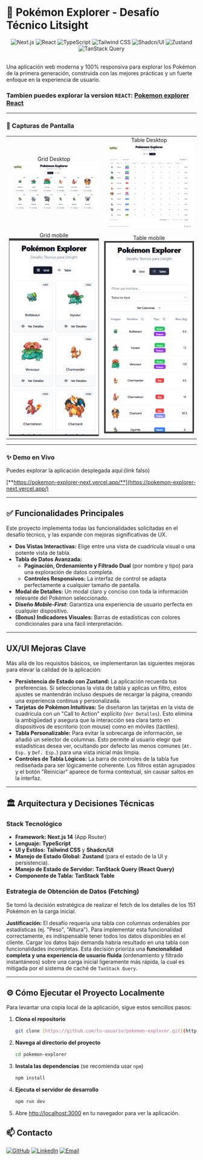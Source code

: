 # 🚀 Pokémon Explorer - Desafío Técnico Litsight

<div align="center">
  <img src="https://img.shields.io/badge/Next.js-000000?style=for-the-badge&logo=nextdotjs&logoColor=white" alt="Next.js"/>
  <img src="https://img.shields.io/badge/React-20232A?style=for-the-badge&logo=react&logoColor=61DAFB" alt="React"/>
  <img src="https://img.shields.io/badge/TypeScript-3178C6?style=for-the-badge&logo=typescript&logoColor=white" alt="TypeScript"/>
  <img src="https://img.shields.io/badge/Tailwind_CSS-38B2AC?style=for-the-badge&logo=tailwind-css&logoColor=white" alt="Tailwind CSS"/>
  <img src="https://img.shields.io/badge/shadcn/ui-000000?style=for-the-badge&logo=shadcnui&logoColor=white" alt="Shadcn/UI"/>
  <img src="https://img.shields.io/badge/Zustand-000000?style=for-the-badge&logo=zustand&logoColor=white" alt="Zustand"/>
  <img src="https://img.shields.io/badge/TanStack_Query-FF4154?style=for-the-badge&logo=react-query&logoColor=white" alt="TanStack Query"/>
</div>

<br/>

Una aplicación web moderna y 100% responsiva para explorar los Pokémon de la primera generación, construida con las mejores prácticas y un fuerte enfoque en la experiencia de usuario.

### Tambien puedes explorar la version `REACT`: [**Pokemon explorer React**](https://github.com/drbv27/pkemon-explorer-react)

---

### 📸 Capturas de Pantalla

<table>
  <tr>
    <td align="center">
      Grid Desktop<br>
      <img src="https://raw.githubusercontent.com/drbv27/pokemon-explorer-next/main/public/screen1.jpeg" alt="Grid Desktop" width="400"/>
    </td>
    <td align="center">
      Table Desktop<br>
      <img src="https://raw.githubusercontent.com/drbv27/pokemon-explorer-next/main/public/screen2.png" alt="Table Desktop" width="400"/>
    </td>
  </tr>
  <tr>
    <td align="center">
      Grid mobile<br>
      <img src="https://raw.githubusercontent.com/drbv27/pokemon-explorer-next/main/public/screen3.png" alt="Grid Mobile" width="400"/>
    </td>
    <td align="center">
      Table mobile<br>
      <img src="https://raw.githubusercontent.com/drbv27/pokemon-explorer-next/main/public/screen4.png" alt="Table mobile" width="400"/>
    </td>
  </tr>
  </table>

---

### ✨ Demo en Vivo

Puedes explorar la aplicación desplegada aquí:(link falso)

[**https://pokemon-explorer-next.vercel.app/**](https://pokemon-explorer-next.vercel.app/)

---

## ✅ Funcionalidades Principales

Este proyecto implementa todas las funcionalidades solicitadas en el desafío técnico, y las expande con mejoras significativas de UX.

- **Dos Vistas Interactivas:** Elige entre una vista de cuadrícula visual o una potente vista de tabla.
- **Tabla de Datos Avanzada:**
  - **Paginación, Ordenamiento y Filtrado Dual** (por nombre y tipo) para una exploración de datos completa.
  - **Controles Responsivos:** La interfaz de control se adapta perfectamente a cualquier tamaño de pantalla.
- **Modal de Detalles:** Un modal claro y conciso con toda la información relevante del Pokémon seleccionado.
- **Diseño _Mobile-First_:** Garantiza una experiencia de usuario perfecta en cualquier dispositivo.
- **(Bonus) Indicadores Visuales:** Barras de estadísticas con colores condicionales para una fácil interpretación.

---

## UX/UI Mejoras Clave

Más allá de los requisitos básicos, se implementaron las siguientes mejoras para elevar la calidad de la aplicación:

- **Persistencia de Estado con Zustand:** La aplicación recuerda tus preferencias. Si seleccionas la vista de tabla y aplicas un filtro, estos ajustes se mantendrán incluso después de recargar la página, creando una experiencia continua y personalizada.
- **Tarjetas de Pokémon Intuitivas:** Se diseñaron las tarjetas en la vista de cuadrícula con un "Call to Action" explícito (`Ver Detalles`). Esto elimina la ambigüedad y asegura que la interacción sea clara tanto en dispositivos de escritorio (con mouse) como en móviles (táctiles).
- **Tabla Personalizable:** Para evitar la sobrecarga de información, se añadió un selector de columnas. Esto permite al usuario elegir qué estadísticas desea ver, ocultando por defecto las menos comunes (`At. Esp.` y `Def. Esp.`) para una vista inicial más limpia.
- **Controles de Tabla Lógicos:** La barra de controles de la tabla fue rediseñada para ser lógicamente coherente. Los filtros están agrupados y el botón "Reiniciar" aparece de forma contextual, sin causar saltos en la interfaz.

---

## 🏛️ Arquitectura y Decisiones Técnicas

### Stack Tecnológico

- **Framework:** **Next.js 14** (App Router)
- **Lenguaje:** **TypeScript**
- **UI y Estilos:** **Tailwind CSS** y **Shadcn/UI**
- **Manejo de Estado Global:** **Zustand** (para el estado de la UI y persistencia).
- **Manejo de Estado de Servidor:** **TanStack Query (React Query)**
- **Componente de Tabla:** **TanStack Table**

### Estrategia de Obtención de Datos (Fetching)

Se tomó la decisión estratégica de realizar el fetch de los detalles de los 151 Pokémon en la carga inicial.

**Justificación:** El desafío requería una tabla con columnas ordenables por estadísticas (ej. "Peso", "Altura"). Para implementar esta funcionalidad correctamente, es indispensable tener todos los datos disponibles en el cliente. Cargar los datos bajo demanda habría resultado en una tabla con funcionalidades incompletas. Esta decisión prioriza una **funcionalidad completa y una experiencia de usuario fluida** (ordenamiento y filtrado instantáneos) sobre una carga inicial ligeramente más rápida, la cual es mitigada por el sistema de caché de `TanStack Query`.

---

## ⚙️ Cómo Ejecutar el Proyecto Localmente

Para levantar una copia local de la aplicación, sigue estos sencillos pasos:

1.  **Clona el repositorio**

    ```bash
    git clone [https://github.com/tu-usuario/pokemon-explorer.git](https://github.com/tu-usuario/pokemon-explorer.git)
    ```

2.  **Navega al directorio del proyecto**

    ```bash
    cd pokemon-explorer
    ```

3.  **Instala las dependencias** (se recomienda usar `npm`)

    ```bash
    npm install
    ```

4.  **Ejecuta el servidor de desarrollo**

    ```bash
    npm run dev
    ```

5.  Abre [http://localhost:3000](http://localhost:3000) en tu navegador para ver la aplicación.

## 📫 Contacto

[![GitHub](https://img.shields.io/badge/GitHub-drbv27-181717?logo=github)](https://github.com/drbv27)
[![LinkedIn](https://img.shields.io/badge/LinkedIn-DiegoBonilla-0A66C2?logo=linkedin)](https://www.linkedin.com/in/diego-ricardo-bonilla-villa-7179254a/)
[![Email](https://img.shields.io/badge/Email-DiegoBonilla-D14836?logo=gmail)](mailto:drbv27@gmail.com)
